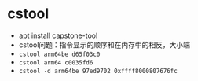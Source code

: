 # cstool

- apt install capstone-tool
- cstool问题：指令显示的顺序和在内存中的相反，大小端
- `cstool arm64be d65f03c0`
- `cstool arm64 c0035fd6`
- `cstool -d arm64be 97ed9702 0xffff8000807676fc`